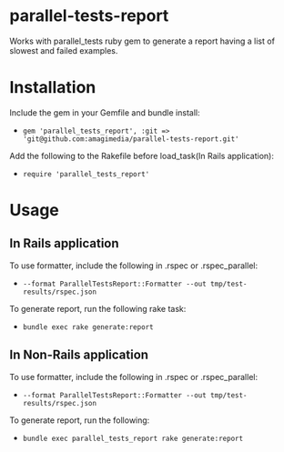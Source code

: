 # parallel-tests-report
Works with parallel_tests ruby gem to generate a report having a list of slowest and failed examples.

# Installation
Include the gem in your Gemfile and bundle install:
 - `gem 'parallel_tests_report', :git => 'git@github.com:amagimedia/parallel-tests-report.git'`

Add the following to the Rakefile before load_task(In Rails application):
 - `require 'parallel_tests_report'`

# Usage
## In Rails application
To use formatter, include the following in .rspec or .rspec_parallel:
 - `--format ParallelTestsReport::Formatter --out tmp/test-results/rspec.json`

To generate report, run the following rake task:
 - `bundle exec rake generate:report`

## In Non-Rails application
To use formatter, include the following in .rspec or .rspec_parallel:
 - `--format ParallelTestsReport::Formatter --out tmp/test-results/rspec.json`

To generate report, run the following:
 - `bundle exec parallel_tests_report rake generate:report`
